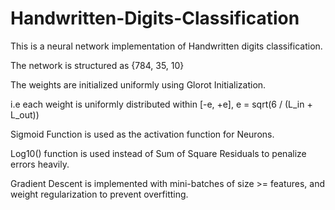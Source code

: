 # Handwritten-Digits-Classification

This is a neural network implementation of Handwritten digits classification.

The network is structured as {784, 35, 10}

The weights are initialized uniformly using Glorot Initialization.

i.e each weight is uniformly distributed within [-e, +e], e = sqrt(6 / (L_in + L_out))

Sigmoid Function is used as the activation function for Neurons.

Log10() function is used instead of Sum of Square Residuals to penalize errors heavily.

Gradient Descent is implemented with mini-batches of size >= features, and weight regularization to prevent overfitting.
